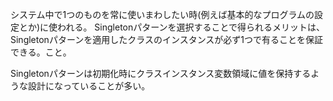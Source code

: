 システム中で1つのものを常に使いまわしたい時(例えば基本的なプログラムの設定とか)に使われる。
Singletonパターンを選択することで得られるメリットは、Singletonパターンを適用したクラスのインスタンスが必ず1つで有ることを保証できる。こと。

Singletonパターンは初期化時にクラスインスタンス変数領域に値を保持するような設計になっていることが多い。
